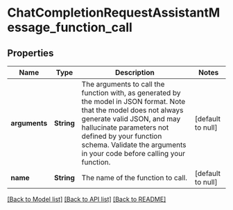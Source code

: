 # ChatCompletionRequestAssistantMessage_function_call
## Properties

| Name | Type | Description | Notes |
|------------ | ------------- | ------------- | -------------|
| **arguments** | **String** | The arguments to call the function with, as generated by the model in JSON format. Note that the model does not always generate valid JSON, and may hallucinate parameters not defined by your function schema. Validate the arguments in your code before calling your function. | [default to null] |
| **name** | **String** | The name of the function to call. | [default to null] |

[[Back to Model list]](../README.md#documentation-for-models) [[Back to API list]](../README.md#documentation-for-api-endpoints) [[Back to README]](../README.md)

